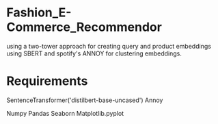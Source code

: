# Fashion_E-Commerce_Recommendor
using a two-tower approach for creating query and product embeddings using SBERT and spotify's ANNOY for clustering embeddings.

# Requirements

SentenceTransformer('distilbert-base-uncased')
Annoy

Numpy 
Pandas 
Seaborn 
Matplotlib.pyplot
